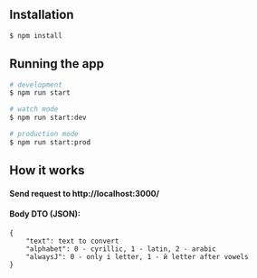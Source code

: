 ## Installation

```bash
$ npm install
```

## Running the app

```bash
# development
$ npm run start

# watch mode
$ npm run start:dev

# production mode
$ npm run start:prod
```

## How it works

#### Send request to http://localhost:3000/
#### Body DTO (JSON):
```
{
    "text": text to convert
    "alphabet": 0 - cyrillic, 1 - latin, 2 - arabic
    "alwaysJ": 0 - only i letter, 1 - й letter after vowels
}
```